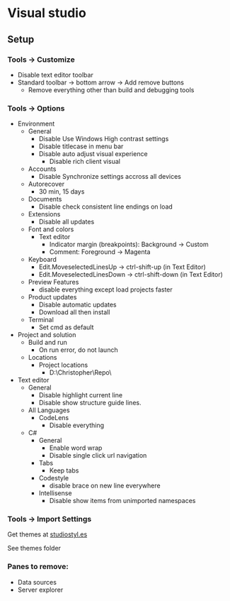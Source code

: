 # Visual studio

## Setup
### Tools -> Customize
- Disable text editor toolbar
- Standard toolbar -> bottom arrow -> Add remove buttons
	- Remove everything other than build and debugging tools

### Tools -> Options
- Environment
	- General
		- Disable Use Windows High contrast settings
		- Disable titlecase in menu bar
		- Disable auto adjust visual experience
			- Disable rich client visual
	- Accounts
		- Disable Synchronize settings accross all devices
	- Autorecover
		- 30 min, 15 days
	- Documents
		- Disable check consistent line endings on load
	- Extensions
		- Disable all updates
	- Font and colors
		- Text editor
			- Indicator margin (breakpoints): Background -> Custom
			- Comment: Foreground -> Magenta
	- Keyboard
		- Edit.MoveselectedLinesUp -> ctrl-shift-up (in Text Editor)
		- Edit.MoveselectedLinesDown -> ctrl-shift-down (in Text Editor)
	- Preview Features
		- disable everything except load projects faster
	- Product updates
		- Disable automatic updates
		- Download all then install
	- Terminal
		- Set cmd as default
- Project and solution
	- Build and run
		- On run error, do not launch
	- Locations
		- Project locations
			- D:\Christopher\Repo\
- Text editor
	- General
		- Disable highlight current line
		- Disable show structure guide lines.
	- All Languages
		- CodeLens
			- Disable everything
	- C#
		- General
			- Enable word wrap
			- Disable single click url navigation
		- Tabs
			- Keep tabs
		- Codestyle
			- disable brace on new line everywhere
		- Intellisense
			- Disable show items from unimported namespaces
			
### Tools -> Import Settings
Get themes at [studiostyl.es](https://studiostyl.es/)

See themes folder
	
### Panes to remove:
- Data sources
- Server explorer
